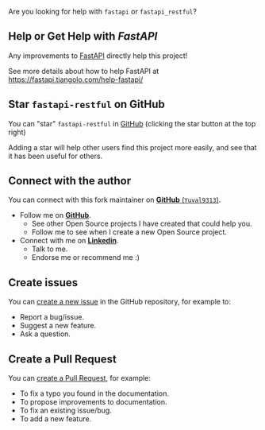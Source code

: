Are you looking for help with `fastapi` or `fastapi_restful`?

## Help or Get Help with *FastAPI*

Any improvements to <a href="https://fastapi.tiangolo.com/" target="blank">FastAPI</a>
directly help this project!

See more details about how to help FastAPI at
<a href="https://fastapi.tiangolo.com/help-fastapi/" target="blank">https://fastapi.tiangolo.com/help-fastapi/</a>


## Star `fastapi-restful` on GitHub

You can "star" `fastapi-restful` in [GitHub](https://github.com/yuval9313/FastApi-RESTful) (clicking the star button at the top right)

Adding a star will help other users find this project more easily, and see that it has been useful for others.


## Connect with the author

You can connect with this fork maintainer on
[**GitHub** (`Yuval9313`)](https://github.com/yuval9313).

* Follow me on [**GitHub**](https://github.com/yuval9313).
    * See other Open Source projects I have created that could help you.
    * Follow me to see when I create a new Open Source project.
* Connect with me on [**Linkedin**](https://www.linkedin.com/in/levi-yuval-b50a73183/).
    * Talk to me.
    * Endorse me or recommend me :)


## Create issues

You can <a href="https://github.com/yuval9313/fastapis-restful/issues/new/choose" class="external-link" target="_blank">create a new issue</a> in the GitHub repository, for example to:

* Report a bug/issue.
* Suggest a new feature.
* Ask a question.


## Create a Pull Request

You can <a href="https://github.com/yuval9313/fastapi-restful" class="external-link" target="_blank">create a Pull Request</a>, for example:

* To fix a typo you found in the documentation.
* To propose improvements to documentation.
* To fix an existing issue/bug.
* To add a new feature.
